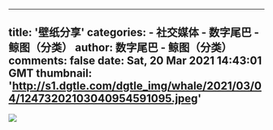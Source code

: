 
---
title: '壁纸分享'
categories: 
    - 社交媒体
    - 数字尾巴 - 鲸图（分类）
author: 数字尾巴 - 鲸图（分类）
comments: false
date: Sat, 20 Mar 2021 14:43:01 GMT
thumbnail: 'http://s1.dgtle.com/dgtle_img/whale/2021/03/04/12473202103040954591095.jpeg'
---

<div>   
<img src="http://s1.dgtle.com/dgtle_img/whale/2021/03/04/12473202103040954591095.jpeg" referrerpolicy="no-referrer">  
</div>
            